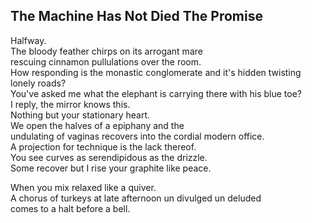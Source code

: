 The Machine Has Not Died The Promise
------------------------------------
Halfway.  
The bloody feather chirps on its arrogant mare  
rescuing cinnamon pullulations over the room.  
How responding is the monastic conglomerate and it's hidden twisting lonely roads?  
You've asked me what the elephant is carrying there with his blue toe?  
I reply, the mirror knows this.  
Nothing but your stationary heart.  
We open the halves of a epiphany and the  
undulating of vaginas recovers into the cordial modern office.  
A projection for technique is the lack thereof.  
You see curves as serendipidous as the drizzle.  
Some recover but I rise your graphite like peace.  
  
When you mix relaxed like a quiver.  
A chorus of turkeys at late afternoon un divulged un deluded  
comes to a halt before a bell.  
